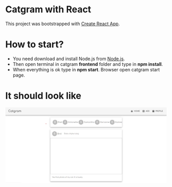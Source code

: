 # Catgram with React

This project was bootstrapped with [Create React App](https://github.com/facebook/create-react-app).

# How to start?

* You need download and install Node.js from [Node.js](https://nodejs.org/en/).
* Then open terminal in catgram **frontend** folder and type in **npm install**.
* When everything is ok type in **npm start**. Browser open catgram start page.

# It should look like

![Readme image](readme.jpg)